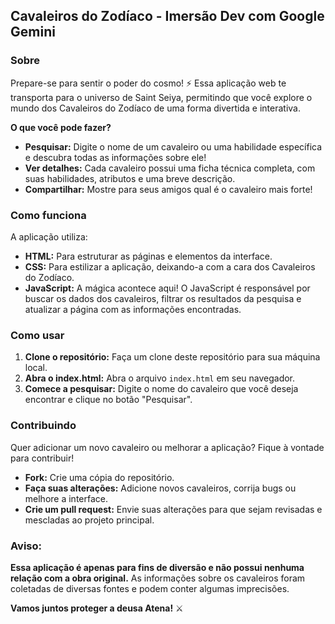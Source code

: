 ## **Cavaleiros do Zodíaco - Imersão Dev com Google Gemini**

### **Sobre**

Prepare-se para sentir o poder do cosmo! ⚡ Essa aplicação web te transporta para o universo de Saint Seiya, permitindo que você explore o mundo dos Cavaleiros do Zodíaco de uma forma divertida e interativa. 

**O que você pode fazer?**

* **Pesquisar:** Digite o nome de um cavaleiro ou uma habilidade específica e descubra todas as informações sobre ele!
* **Ver detalhes:** Cada cavaleiro possui uma ficha técnica completa, com suas habilidades, atributos e uma breve descrição.
* **Compartilhar:** Mostre para seus amigos qual é o cavaleiro mais forte! 

### **Como funciona**
A aplicação utiliza:

* **HTML:** Para estruturar as páginas e elementos da interface.
* **CSS:** Para estilizar a aplicação, deixando-a com a cara dos Cavaleiros do Zodíaco.
* **JavaScript:** A mágica acontece aqui! O JavaScript é responsável por buscar os dados dos cavaleiros, filtrar os resultados da pesquisa e atualizar a página com as informações encontradas.

### **Como usar**

1. **Clone o repositório:** Faça um clone deste repositório para sua máquina local.
2. **Abra o index.html:** Abra o arquivo `index.html` em seu navegador.
3. **Comece a pesquisar:** Digite o nome do cavaleiro que você deseja encontrar e clique no botão "Pesquisar".

### **Contribuindo**

Quer adicionar um novo cavaleiro ou melhorar a aplicação? Fique à vontade para contribuir! 
* **Fork:** Crie uma cópia do repositório.
* **Faça suas alterações:** Adicione novos cavaleiros, corrija bugs ou melhore a interface.
* **Crie um pull request:** Envie suas alterações para que sejam revisadas e mescladas ao projeto principal.

### **Aviso:**

**Essa aplicação é apenas para fins de diversão e não possui nenhuma relação com a obra original.** As informações sobre os cavaleiros foram coletadas de diversas fontes e podem conter algumas imprecisões.

**Vamos juntos proteger a deusa Atena!** ⚔️
